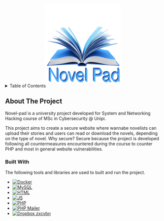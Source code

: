 

<!-- PROJECT LOGO -->
<br />
<div align="center">
    <img src="src/images/logo.png" alt="Logo" width="250" height="254">
</div>

<!-- TABLE OF CONTENTS -->
<details>
  <summary>Table of Contents</summary>
  <ol>
    <li>
      <a href="#about-the-project">About The Project</a>
      <ul>
        <li><a href="#built-with">Built With</a></li>
      </ul>
    </li>
    <li>
      <a href="#getting-started">Getting Started</a>
      <ul>
        <li><a href="#prerequisites">Prerequisites</a></li>
        <li><a href="#installation">Installation</a></li>
      </ul>
    </li>
    <li><a href="#usage">Usage</a></li>
    <li><a href="#roadmap">Roadmap</a></li>
    <li><a href="#contributing">Contributing</a></li>
    <li><a href="#license">License</a></li>
    <li><a href="#contact">Contact</a></li>
    <li><a href="#acknowledgments">Acknowledgments</a></li>
  </ol>
</details>

## About The Project
Novel-pad is a university project developed for System and Networking Hacking course of MSc in Cybersecurity @ Unipi.

This project aims to create a secure website where wannabe novelists can upload their stories and users can read or download the novels, depending on the type of novel.
Why secure? Secure because the project is developed following all countermeasures encountered during the course to counter PHP and most in general website vulnerabilities.

### Built With
The following tools and libraries are used to built and run the project.

* [![Docker][docker-img]][docker-url]
* [![MySQL][mysql-img]][mysql-url]
* [![HTML][html-img]][html-url]
* [![JS][js-img]][js-url]
* [![PHP][php-img]][php-url]
* [![PHP Mailer][phpmailer-img]][phpmailer-url]
* [![Dropbox zxcvbn][zxcvbn-img]][zxcvbn-url]





<!-- MARKDOWN LINKS & IMAGES -->
[docker-img]: https://img.shields.io/badge/docker-257bd6?style=for-the-badge&logo=docker&logoColor=white
[docker-url]: https://www.docker.com/
[mysql-img]: https://img.shields.io/badge/MySQL-4479A1?style=for-the-badge&logo=mysql&logoColor=white
[mysql-url]: https://www.mysql.com/
[php-img]: https://shields.io/badge/-PHP-3776AB?style=flat&logo=php
[php-url]: https://www.php.net
[phpmailer-img]: https://img.shields.io/badge/PHP-Mailer-blue
[phpmailer-url]: https://github.com/PHPMailer/PHPMailer
[zxcvbn-img]: https://img.shields.io/badge/dropbox-zxcvbn-blue
[zxcvbn-url]: https://github.com/dropbox/zxcvbn
[js-img]: https://shields.io/badge/JavaScript-F7DF1E?logo=JavaScript&logoColor=000&style=flat-square
[js-url]: https://www.javascript.com/
[html-img]:https://img.shields.io/badge/HTML-blue
[html-url]:https://www.html.it/guide/guida-html/